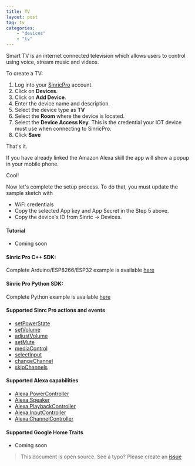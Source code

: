 ```yaml
---
title: TV
layout: post
tag: tv
categories: 
    - "devices"
    - "tv"
---
```


Smart TV is an internet connected television which allows users to control using voice, stream music and videos.

To create a TV:

1. Log into your  [SinricPro](https://sinric.pro/) account.
2. Click on **Devices**.
3. Click on **Add Device**.
4. Enter the device name and description.
5. Select the device type as **TV**
6. Select the **Room** where the device is located.
5. Select the **Device Access Key**. This is the credential your IOT device must use when connecting to SinricPro. 
6. Click **Save**

That's it. 

If you have already linked the Amazon Alexa skill the app will show a popup in your mobile phone.

Cool!

Now let's complete the setup process. To do that, you must update the sample sketch with 
- WiFi credentials
- Copy the selected App key and App Secret in the Step 5 above.
- Copy the device's ID from Sinric -> Devices.


#### Tutorial
- Coming soon

#### Sinric Pro C++ SDK: 
Complete Arduino/ESP8266/ESP32 example is available [here]()

#### Sinric Pro Python SDK: 
Complete Python example is available [here]() 

#### Supported Sinrc Pro actions and events
- [setPowerState](https://github.com/sinricpro/sample_messages/blob/master/01_PowerState/01_setPowerState/)
- [setVolume](https://github.com/sinricpro/sample_messages/tree/master/12_SetVolume)
- [adjustVolume](https://github.com/sinricpro/sample_messages/tree/master/13_AdjustVolume)
- [setMute](https://github.com/sinricpro/sample_messages/tree/master/23_SetMute)
- [mediaControl](https://github.com/sinricpro/sample_messages/tree/master/15_MediaControl)
- [selectInput](https://github.com/sinricpro/sample_messages/tree/master/14_SelectInput)
- [changeChannel](https://github.com/sinricpro/sample_messages/tree/master/16_ChangeChannel)
- [skipChannels](https://github.com/sinricpro/sample_messages/tree/master/17_SkipChannels)

#### Supported Alexa capabilities
- [Alexa.PowerController](https://developer.amazon.com/docs/device-apis/alexa-powercontroller.html)
- [Alexa.Speaker](https://developer.amazon.com/docs/device-apis/alexa-speaker.html)
- [Alexa.PlaybackController](https://developer.amazon.com/docs/device-apis/alexa-playbackController.html)
- [Alexa.InputController](https://developer.amazon.com/docs/device-apis/alexa-inputController.html)
- [Alexa.ChannelController](https://developer.amazon.com/docs/device-apis/alexa-channelController.html)

####  Supported Google Home Traits
- Coming soon

> This document is open source. See a typo? Please create an [issue](https://github.com/sinricpro/help-docs)
